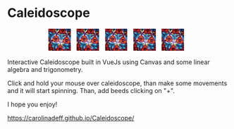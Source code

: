 # Caleidoscope

<p style='text-align:center'>
<img src=./public/assets/caleidoscope.jpg width='10%' style='margin-right:10px'/>
<img src=./public/assets/caleidoscope.jpg width='10%' style='margin-right:10px'/>
<img src=./public/assets/caleidoscope.jpg width='10%' style='margin-right:10px'/>
<img src=./public/assets/caleidoscope.jpg width='10%' style='margin-right:10px'/>
<img src=./public/assets/caleidoscope.jpg width='10%' style='margin-right:10px'/>
</p>

Interactive Caleidoscope built in VueJs using Canvas and some linear algebra and trigonometry.

Click and hold your mouse over caleidoscope, than make some movements and it will start spinning. Than, add beeds clicking on "+".

I hope you enjoy!

https://carolinadeff.github.io/Caleidoscope/
